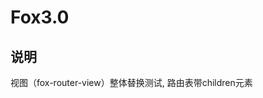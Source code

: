 <!--
 * @version: 1.0
 * @Author: 江成
 * @Date: 2021-07-12 16:41:22
-->

# Fox3.0

## 说明

视图（fox-router-view）整体替换测试, 路由表带children元素
